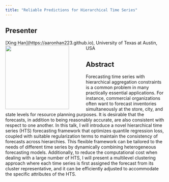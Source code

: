 ```yaml
---
title: "Reliable Predictions for Hierarchical Time Series"
---
```


## Presenter

<div class = "figure">
[Xing Han](https://aaronhan223.github.io), University of Texas at Austin, USA
<img src="/img/xinghan.png" width = "200" align = "left" style="padding-right: 50px;">
</div>

## Abstract

Forecasting time series with hierarchical aggregation constraints is a common problem in many practically essential applications. For instance, commercial organizations often want to forecast inventories simultaneously at the store, city, and state levels for resource planning purposes. It is desirable that the forecasts, in addition to being reasonably accurate, are also consistent with respect to one another. In this talk, I will introduce a novel hierarchical time series (HTS) forecasting framework that optimizes quantile regression loss, coupled with suitable regularization terms to maintain the consistency of forecasts across hierarchies. This flexible framework can be tailored to the needs of different time series by dynamically combining heterogeneous forecasting models. Additionally, to reduce the computational cost when dealing with a large number of HTS, I will present a multilevel clustering approach where each time series is first assigned the forecast from its cluster representative, and it can be efficiently adjusted to accommodate the specific attributes of the HTS.

